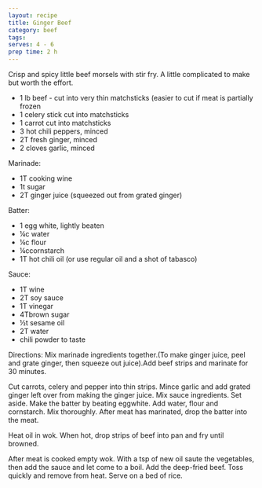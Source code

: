 ```yaml
---
layout: recipe
title: Ginger Beef
category: beef
tags: 
serves: 4 - 6  
prep time: 2 h
---
```

Crisp and spicy little beef morsels with stir fry. A little complicated to make but worth the effort.

- 1 lb beef - cut into very thin matchsticks (easier to cut if meat is partially frozen
- 1 celery stick cut into matchsticks 
- 1 carrot cut into matchsticks
- 3 hot chili peppers, minced
- 2T fresh ginger, minced
- 2 cloves garlic, minced
    
Marinade:
- 1T cooking wine
- 1t sugar
- 2T ginger juice (squeezed out from grated ginger)

Batter:
- 1 egg white, lightly beaten
- ¼c water
- ¼c flour
- ¼ccornstarch
- 1T hot chili oil (or use regular oil and a shot of tabasco)

Sauce:
- 1T wine
- 2T soy sauce
- 1T vinegar
- 4Tbrown sugar
- ½t sesame oil
- 2T  water
- chili powder to taste

Directions:
Mix marinade ingredients together.(To make ginger juice, peel and grate ginger, then squeeze out juice).Add beef strips and
marinate for 30 minutes.

Cut carrots, celery and pepper into thin strips. Mince garlic and add grated ginger left over from making the ginger juice.
Mix sauce ingredients. Set aside.
Make the batter by beating eggwhite. Add water, flour and cornstarch. Mix thoroughly.
After meat has marinated, drop the batter into the meat.

Heat oil in wok. When hot, drop strips of beef into pan and fry until browned.

After meat is cooked empty wok. With a tsp of new oil saute the vegetables, then add the sauce and let come to a boil. Add the
deep-fried beef. Toss quickly and remove from heat.  Serve on a bed of rice.

